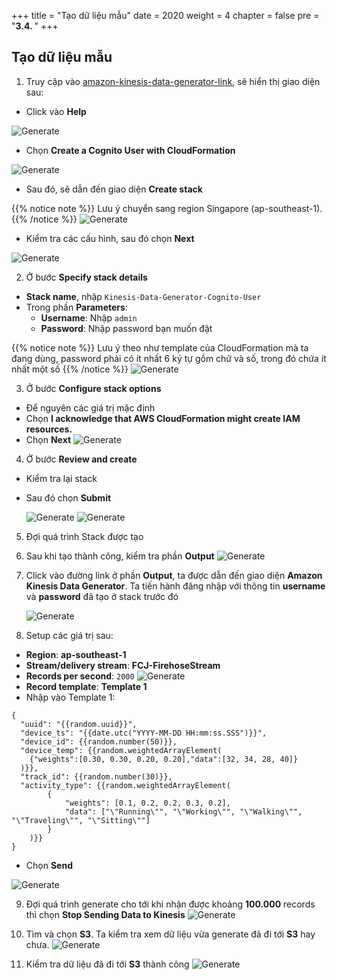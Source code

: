 +++
title = "Tạo dữ liệu mẫu"
date = 2020
weight = 4
chapter = false
pre = "<b>3.4. </b>"
+++

## Tạo dữ liệu mẫu

1.  Truy cập vào [amazon-kinesis-data-generator-link](https://awslabs.github.io/amazon-kinesis-data-generator/web/producer.html), sẽ hiển thị giao diện sau:

- Click vào **Help**

![Generate](/images/3/3.4/data_generate.png?width=90pc)

- Chọn **Create a Cognito User with CloudFormation**

![Generate](/images/3/3.4/create_w_cloudformation.png?width=90pc)

- Sau đó, sẽ dẫn đến giao diện **Create stack**

{{% notice note %}}
Lưu ý chuyển sang region Singapore (ap-southeast-1).
{{% /notice %}}
![Generate](/images/3/3.4/change_region.png?width=90pc)

- Kiểm tra các cấu hình, sau đó chọn **Next**

![Generate](/images/3/3.4/create_stack.png?width=90pc)

2. Ở bước **Specify stack details**

- **Stack name**, nhập `Kinesis-Data-Generator-Cognito-User`
- Trong phần **Parameters**:
  - **Username**: Nhập `admin`
  - **Password**: Nhập password bạn muốn đặt

{{% notice note %}}
Lưu ý theo như template của CloudFormation mà ta đang dùng, password phải có ít nhất 6 ký tự gồm chữ và số, trong đó chứa ít nhất một số
{{% /notice %}}
![Generate](/images/3/3.4/username_pwd.png?width=90pc)

3. Ở bước **Configure stack options**

- Để nguyên các giá trị mặc định
- Chọn **I acknowledge that AWS CloudFormation might create IAM resources.**
- Chọn **Next**
  ![Generate](/images/3/3.4/submit_stack.png?width=90pc)

4. Ở bước **Review and create**

- Kiểm tra lại stack
- Sau đó chọn **Submit**

  ![Generate](/images/3/3.4/review_stack.png?width=90pc)
  ![Generate](/images/3/3.4/review_submit_stack.png?width=90pc)

5. Đợi quá trình Stack được tạo

6. Sau khi tạo thành công, kiểm tra phần **Output**
   ![Generate](/images/3/3.4/output_stack.png?width=90pc)

7. Click vào đường link ở phần **Output**, ta được dẫn đến giao diện **Amazon Kinesis Data Generator**. Ta tiến hành đăng nhập với thông tin **username** và **password** đã tạo ở stack trước đó

   ![Generate](/images/3/3.4/signin_generate.png?width=90pc)

8. Setup các giá trị sau:

- **Region**: **ap-southeast-1**
- **Stream/delivery stream**: **FCJ-FirehoseStream**
- **Records per second**: `2000`
  ![Generate](/images/3/3.4/generate_para.png?width=90pc)
- **Record template**: **Template 1**
- Nhập vào Template 1:

```
{
  "uuid": "{{random.uuid}}",
  "device_ts": "{{date.utc("YYYY-MM-DD HH:mm:ss.SSS")}}",
  "device_id": {{random.number(50)}},
  "device_temp": {{random.weightedArrayElement(
    {"weights":[0.30, 0.30, 0.20, 0.20],"data":[32, 34, 28, 40]}
  )}},
  "track_id": {{random.number(30)}},
  "activity_type": {{random.weightedArrayElement(
        {
            "weights": [0.1, 0.2, 0.2, 0.3, 0.2],
            "data": ["\"Running\"", "\"Working\"", "\"Walking\"", "\"Traveling\"", "\"Sitting\""]
        }
    )}}
}

```

- Chọn **Send**

![Generate](/images/3/3.4/generate_para_2.png?width=90pc)

9. Đợi quá trình generate cho tới khi nhận được khoảng **100.000** records thì chọn **Stop Sending Data to Kinesis**
   ![Generate](/images/3/3.4/stop_generate.png?width=90pc)

10. Tìm và chọn **S3**. Ta kiểm tra xem dữ liệu vừa generate đã đi tới **S3** hay chưa.
    ![Generate](/images/3/s3.png?width=90pc)

11. Kiểm tra dữ liệu đã đi tới **S3** thành công
    ![Generate](/images/3/3.4/check_data_inS3.png?width=90pc)
